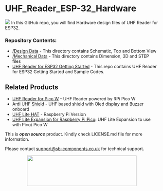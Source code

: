 # UHF_Reader_ESP-32_Hardware
<img src="https://cdn.shopify.com/s/files/1/1217/2104/files/bannerUHFReaderforpico-esp32.png?v=1701237229">
In this GitHub repo, you will find Hardware design files of UHF Reader for ESP32.

### Repository Contents:
  - [/Design Data](https://github.com/sbcshop/UHF_Reader_ESP-32_Hardware/tree/main/Design%20Data) - This directory contains Schematic, Top and Bottom View
  - [/Mechanical Data](https://github.com/sbcshop/UHF_Reader_ESP-32_Hardware/tree/main/Mechanical%20Data) - This directory contains Dimension, 3D and STEP files
  - [UHF Reader for ESP32 Getting Started](https://github.com/sbcshop/UHF_Reader_ESP-32_Software) - This repo contains UHF Reader for ESP32 Getting Started and Sample Codes.

## Related Products
   * [UHF Reader for Pico W](https://shop.sb-components.co.uk/products/uhf-reader-based-on-pico-w-esp32?variant=40586828447827) - UHF Reader powered by RPi Pico W
   * [Ardi UHF Shield](https://shop.sb-components.co.uk/products/ardi-uhf-shield-for-arduino-uno?variant=40791294836819) - UHF based shield with Oled display and Buzzer onboard
   * [UHF Lite HAT](https://shop.sb-components.co.uk/products/uhf-rfid-lite-hat) - Raspberry Pi Version
   * [UHF Lite Expansion for Raspberry Pi Pico](https://shop.sb-components.co.uk/products/uhf-rfid-for-pico?_pos=5&_sid=75312e089&_ss=r): UHF Lite Expansion to use with Pico/ Pico W

This is ***open source*** product. Kindly check LICENSE.md file for more information.

Please contact support@sb-components.co.uk for technical support.
<p align="center">
  <img width="360" height="100" src="https://cdn.shopify.com/s/files/1/1217/2104/files/Logo_sb_component_3.png?v=1666086771&width=300">
</p>

